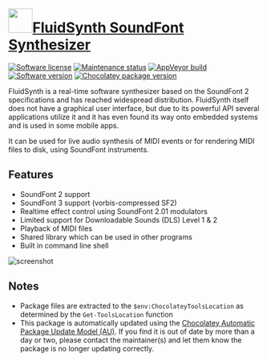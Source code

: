 # [<img src="https://cdn.jsdelivr.net/gh/dgalbraith/chocolatey-packages@b88007b58b05fbad5dfa762525117160741cd06a/icons/fluidsynth.png" width="48" height="48" />FluidSynth SoundFont Synthesizer](https://chocolatey.org/packages/fluidsynth)

[![Software license](https://img.shields.io/badge/License-LGPLv2.1-blue.svg)](https://github.com/FluidSynth/fluidsynth/blob/master/LICENSE)
[![Maintenance status](https://img.shields.io/badge/maintained%3F-yes-green.svg)](https://gitHub.com/dgalbraith/chocolatey-packages/graphs/commit-activity)
[![AppVeyor build](https://img.shields.io/appveyor/ci/dgalbraith/chocolatey-packages)](https://ci.appveyor.com/project/dgalbraith/chocolatey-packages)
[![Software version](https://img.shields.io/badge/Source-v2.4.6-blue.svg)](https://github.com/FluidSynth/fluidsynth/releases/tag/v2.4.6)
[![Chocolatey package version](https://img.shields.io/chocolatey/v/fluidsynth?label=Chocolatey)](https://chocolatey.org/packages/fluidsynth)

FluidSynth is a real-time software synthesizer based on the SoundFont 2 specifications and has reached widespread
distribution. FluidSynth itself does not have a graphical user interface, but due to its powerful API several
applications utilize it and it has even found its way onto embedded systems and is used in some mobile apps.

It can be used for live audio synthesis of MIDI events or for rendering MIDI files to disk, using SoundFont
instruments.

## Features

* SoundFont 2 support
* SoundFont 3 support (vorbis-compressed SF2)
* Realtime effect control using SoundFont 2.01 modulators
* Limited support for Downloadable Sounds (DLS) Level 1 & 2
* Playback of MIDI files
* Shared library which can be used in other programs
* Built in command line shell

![screenshot](https://cdn.jsdelivr.net/gh/dgalbraith/chocolatey-packages@b88007b58b05fbad5dfa762525117160741cd06a/automatic/fluidsynth/screenshot.png)

## Notes

* Package files are extracted to the `$env:ChocolateyToolsLocation` as determined by the `Get-ToolsLocation` function
* This package is automatically updated using the [Chocolatey Automatic Package Update Model (AU)](https://github.com/majkinetor/au/blob/master/README.md).
  If you find it is out of date by more than a day or two, please contact the maintainer(s) and let them know the package is no longer updating correctly.
